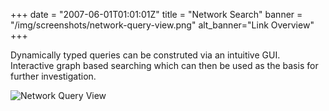 +++
date = "2007-06-01T01:01:01Z"
title = "Network Search"
banner = "/img/screenshots/network-query-view.png"
alt_banner="Link Overview"
+++

Dynamically typed queries can be construted via an intuitive GUI. Interactive graph based searching which can then be used as the basis for further investigation.

<!--more-->

![Network Query View](/img/screenshots/network-query-view.png)

